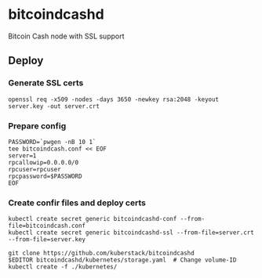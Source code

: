 # bitcoindcashd
Bitcoin Cash node with SSL support

## Deploy

### Generate SSL certs

    openssl req -x509 -nodes -days 3650 -newkey rsa:2048 -keyout server.key -out server.crt
    
### Prepare config

    PASSWORD=`pwgen -nB 10 1`
    tee bitcoindcash.conf << EOF
    server=1
    rpcallowip=0.0.0.0/0
    rpcuser=rpcuser
    rpcpassword=$PASSWORD
    EOF

### Create confir files and deploy certs

    kubectl create secret generic bitcoindcashd-conf --from-file=bitcoindcash.conf
    kubectl create secret generic bitcoindcashd-ssl --from-file=server.crt --from-file=server.key
    
    git clone https://github.com/kuberstack/bitcoindcashd
    $EDITOR bitcoindcashd/kubernetes/storage.yaml  # Change volume-ID
    kubectl create -f ./kubernetes/
